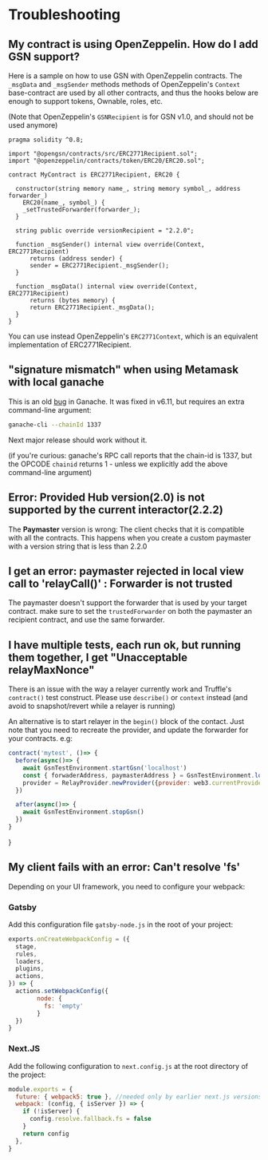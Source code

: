 # Troubleshooting



## My contract is using OpenZeppelin. How do I add GSN support?

Here is a sample on how to use GSN with OpenZeppelin contracts.
The `_msgData` and `_msgSender` methods methods of OpenZeppelin's `Context` base-contract
are used by all other contracts, and thus the hooks below are enough to support tokens, Ownable, roles, etc.

(Note that OpenZeppelin's `GSNRecipient` is for GSN v1.0, and should not be used anymore)

```solidity
pragma solidity ^0.8;

import "@opengsn/contracts/src/ERC2771Recipient.sol";
import "@openzeppelin/contracts/token/ERC20/ERC20.sol";

contract MyContract is ERC2771Recipient, ERC20 {

  constructor(string memory name_, string memory symbol_, address forwarder_) 
    ERC20(name_, symbol_) {
    _setTrustedForwarder(forwarder_);
  }

  string public override versionRecipient = "2.2.0";

  function _msgSender() internal view override(Context, ERC2771Recipient)
      returns (address sender) {
      sender = ERC2771Recipient._msgSender();
  }

  function _msgData() internal view override(Context, ERC2771Recipient)
      returns (bytes memory) {
      return ERC2771Recipient._msgData();
  }
}
```

You can use instead OpenZeppelin's `ERC2771Context`, which is an equivalent implementation of ERC2771Recipient.

## "signature mismatch" when using Metamask with local ganache


This is an old [bug](https://github.com/trufflesuite/ganache-core/issues/515) in Ganache.
It was fixed in v6.11, but requires an extra command-line argument:
```bash
ganache-cli --chainId 1337
```

Next major release should work without it.

(if you're curious: ganache's RPC call reports that the chain-id is 1337, but the OPCODE `chainid` returns 1 - unless we explicitly add the above command-line argument)

## Error: Provided Hub version(2.0) is not supported by the current interactor(2.2.2)

The **Paymaster** version is wrong: The client checks that it is compatible with all the contracts.
This happens when you create a custom paymaster with a version string that is less than 2.2.0


## I get an error: paymaster rejected in local view call to 'relayCall()' : Forwarder is not trusted

The paymaster doesn't support the forwarder that is used by your target contract.
make sure to set the `trustedForwarder` on both the paymaster an recipient contract, and use the same forwarder.


## I have multiple tests, each run ok, but running them together, I get "Unacceptable relayMaxNonce"

There is an issue with the way a relayer currently work and Truffle's `contract()` test construct.
Please use `describe()` or `context` instead (and avoid to snapshot/revert while a relayer is running)

An alternative is to start relayer in the `begin()` block of the contact.
Just note that you need to recreate the provider, and update the forwarder for your contracts.
e.g:

```js
contract('mytest', ()=> {
  before(async()=> {
    await GsnTestEnvironment.startGsn('localhost')
    const { forwaderAddress, paymasterAddress } = GsnTestEnvironment.loadDeployment()
    provider = RelayProvider.newProvider({provider: web3.currentProvider, config: { paymasterAddress}})
  })

  after(async()=> {
    await GsnTestEnvironment.stopGsn()
  })
}

```
  
}



## My client fails with an error: Can't resolve 'fs' 

Depending on your UI framework, you need to configure your webpack:

### Gatsby

Add this configuration file `gatsby-node.js` in the root of your project:
```js
exports.onCreateWebpackConfig = ({
  stage,
  rules,
  loaders,
  plugins,
  actions,
}) => {
  actions.setWebpackConfig({
        node: {
          fs: 'empty'
        }
  })
}
```

### Next.JS

Add the following configuration to `next.config.js` at the root directory of the project:

```js
module.exports = {
  future: { webpack5: true }, //needed only by earlier next.js versions (<= 10)
  webpack: (config, { isServer }) => {
    if (!isServer) {
      config.resolve.fallback.fs = false
    }
    return config
  },
}
```
